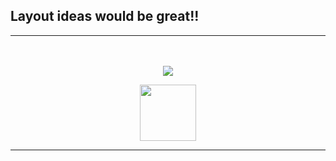 ## Layout ideas would be great!!
***
ㅤ<p align="center"> ![](https://komarev.com/ghpvc/?username=vegazzombie&color=b4c796&style=flat&label=Ninjas_goo!!_)
<p align="center"> <img src="https://i.postimg.cc/13VZPQVc/ezgif-com-effects.gif" width="90"/>

  ***
